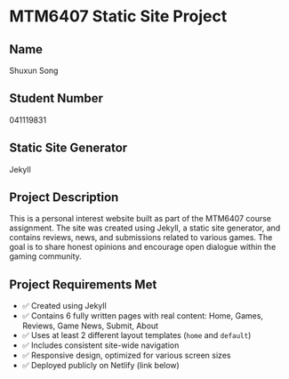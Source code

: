 # MTM6407 Static Site Project

## Name
Shuxun Song

## Student Number
041119831

## Static Site Generator
Jekyll

## Project Description
This is a personal interest website built as part of the MTM6407 course assignment. The site was created using Jekyll, a static site generator, and contains reviews, news, and submissions related to various games. The goal is to share honest opinions and encourage open dialogue within the gaming community.

## Project Requirements Met
- ✅ Created using Jekyll
- ✅ Contains 6 fully written pages with real content: Home, Games, Reviews, Game News, Submit, About
- ✅ Uses at least 2 different layout templates (`home` and `default`)
- ✅ Includes consistent site-wide navigation
- ✅ Responsive design, optimized for various screen sizes
- ✅ Deployed publicly on Netlify (link below)

